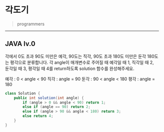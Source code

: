 # 각도기

> programmers
> 

---

## JAVA lv.0
각에서 0도 초과 90도 미만은 예각, 90도는 직각, 90도 초과 180도 미만은 둔각 180도는 평각으로 분류합니다. 각 angle이 매개변수로 주어질 때 예각일 때 1, 직각일 때 2, 둔각일 때 3, 평각일 때 4를 return하도록 solution 함수를 완성해주세요.

예각 : 0 < angle < 90
직각 : angle = 90
둔각 : 90 < angle < 180
평각 : angle = 180

```java
class Solution {
    public int solution(int angle) {
        if (angle > 0 && angle < 90) return 1;
        else if (angle == 90) return 2;
        else if (angle > 90 && angle < 180) return 3;
        else return 4;
    }
}
```
